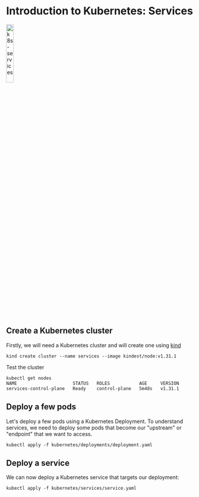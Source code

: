 # Introduction to Kubernetes: Services

<a href="https://youtu.be/hiiiGLnPdq4" title="k8s-services"><img src="https://i.ytimg.com/vi/hiiiGLnPdq4/hqdefault.jpg" width="20%" alt="k8s-services" /></a> 

## Create a Kubernetes cluster 

Firstly, we will need a Kubernetes cluster and will create one using [kind](https://kind.sigs.k8s.io/)

```
kind create cluster --name services --image kindest/node:v1.31.1
```

Test the cluster 

```
kubectl get nodes
NAME                     STATUS   ROLES           AGE     VERSION
services-control-plane   Ready    control-plane   5m48s   v1.31.1
```

## Deploy a few pods

Let's deploy a few pods using a Kubernetes Deployment. To understand services, we need to deploy some pods that become our "upstream" or "endpoint" that we want to access. </br>

```
kubectl apply -f kubernetes/deployments/deployment.yaml 
```

## Deploy a service

We can now deploy a Kubernetes service that targets our deployment:


```
kubectl apply -f kubernetes/services/service.yaml
```